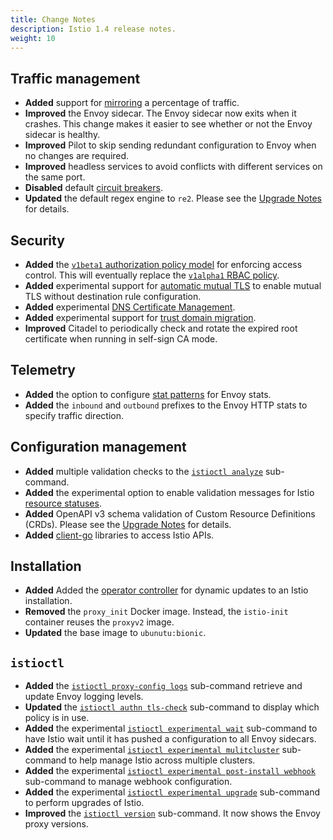 ```yaml
---
title: Change Notes
description: Istio 1.4 release notes.
weight: 10
---
```


## Traffic management

- **Added** support for [mirroring](/docs/tasks/traffic-management/mirroring/) a percentage of traffic.
- **Improved** the Envoy sidecar. The Envoy sidecar now exits when it crashes. This change makes it easier to see whether or not the Envoy sidecar is healthy.
- **Improved** Pilot to skip sending redundant configuration to Envoy when no changes are required.
- **Improved** headless services to avoid conflicts with different services on the same port.
- **Disabled** default [circuit breakers](/docs/tasks/traffic-management/circuit-breaking/).
- **Updated** the default regex engine to `re2`. Please see the [Upgrade Notes](/news/2019/announcing-1.4/upgrade-notes) for details.

## Security

- **Added** the [`v1beta1` authorization policy model](/blog/2019/v1beta1-authorization-policy/) for enforcing access control. This will eventually replace the [`v1alpha1` RBAC policy](/docs/reference/config/security/istio.rbac.v1alpha1/).
- **Added** experimental support for [automatic mutual TLS](docs/tasks/security/authentication/auto-mtls/) to enable mutual TLS without destination rule configuration.
- **Added** experimental [DNS Certificate Management](docs/tasks/security/dns-cert/).
- **Added** experimental support for [trust domain migration](/docs/tasks/security/authorization/authz-td-migration/).
- **Improved** Citadel to periodically check and rotate the expired root certificate when running in self-sign CA mode.

## Telemetry

- **Added** the option to configure [stat patterns](/docs/reference/config/istio.mesh.v1alpha1/#MeshConfig) for Envoy stats.
- **Added** the `inbound` and `outbound` prefixes to the Envoy HTTP stats to specify traffic direction.

## Configuration management

- **Added** multiple validation checks to the [`istioctl analyze`](/docs/ops/diagnostic-tools/istioctl-analyze/) sub-command.
- **Added** the experimental option to enable validation messages for Istio [resource statuses](/docs/ops/diagnostic-tools/istioctl-analyze/#enabling-validation-messages-for-resource-status).
- **Added** OpenAPI v3 schema validation of Custom Resource Definitions (CRDs). Please see the [Upgrade Notes](/news/2019/announcing-1.4/upgrade-notes) for details.
- **Added** [client-go](https://github.com/istio/client-go) libraries to access Istio APIs.

## Installation

- **Added** Added the [operator controller](/docs/setup/install/standalone-operator/) for dynamic updates to an Istio installation.
- **Removed** the `proxy_init` Docker image. Instead, the `istio-init` container reuses the `proxyv2` image.
- **Updated** the base image to `ubunutu:bionic`.

## `istioctl`

- **Added** the [`istioctl proxy-config logs`](/docs/reference/commands/istioctl/#istioctl-proxy-config-log) sub-command retrieve and update Envoy logging levels.
- **Updated** the [`istioctl authn tls-check`](/docs/reference/commands/istioctl/#istioctl-authn-tls-check) sub-command to display which policy is in use.
- **Added** the experimental [`istioctl experimental wait`](/docs/reference/commands/istioctl/#istioctl-experimental-wait) sub-command to have Istio wait until it has pushed a configuration to all Envoy sidecars.
- **Added** the experimental [`istioctl experimental mulitcluster`](/docs/reference/commands/istioctl/#istioctl-experimental-multicluster) sub-command to help manage Istio across multiple clusters.
- **Added** the experimental [`istioctl experimental post-install webhook`](/docs/reference/commands/istioctl/#istioctl-experimental-post-install-webhook) sub-command to manage webhook configuration.
- **Added** the experimental [`istioctl experimental upgrade`](/docs/setup/upgrade/istioctl-upgrade/) sub-command to perform upgrades of Istio.
- **Improved** the [`istioctl version`](/docs/reference/commands/istioctl/#istioctl-version) sub-command. It now shows the Envoy proxy versions.
